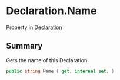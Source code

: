 # Declaration.Name

Property in [Declaration](/docs/api/csharp/yarn.compiler.declaration.md)

## Summary


Gets the name of this Declaration.


```csharp
public string Name { get; internal set; }
```

